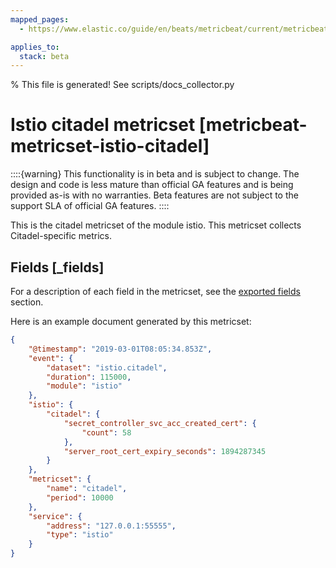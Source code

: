 ```yaml
---
mapped_pages:
  - https://www.elastic.co/guide/en/beats/metricbeat/current/metricbeat-metricset-istio-citadel.html

applies_to:
  stack: beta
---
```


% This file is generated! See scripts/docs_collector.py

# Istio citadel metricset [metricbeat-metricset-istio-citadel]

::::{warning}
This functionality is in beta and is subject to change. The design and code is less mature than official GA features and is being provided as-is with no warranties. Beta features are not subject to the support SLA of official GA features.
::::


This is the citadel metricset of the module istio. This metricset collects Citadel-specific metrics.

## Fields [_fields]

For a description of each field in the metricset, see the [exported fields](/reference/metricbeat/exported-fields-istio.md) section.

Here is an example document generated by this metricset:

```json
{
    "@timestamp": "2019-03-01T08:05:34.853Z",
    "event": {
        "dataset": "istio.citadel",
        "duration": 115000,
        "module": "istio"
    },
    "istio": {
        "citadel": {
            "secret_controller_svc_acc_created_cert": {
                "count": 58
            },
            "server_root_cert_expiry_seconds": 1894287345
        }
    },
    "metricset": {
        "name": "citadel",
        "period": 10000
    },
    "service": {
        "address": "127.0.0.1:55555",
        "type": "istio"
    }
}
```
